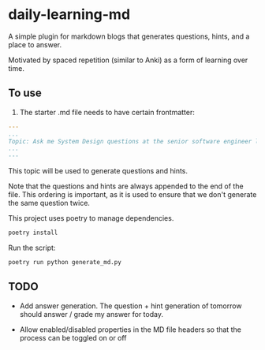 # daily-learning-md

A simple plugin for markdown blogs that generates questions, hints, and a place to answer.

Motivated by spaced repetition (similar to Anki) as a form of learning over time.

## To use

1. The starter .md file needs to have certain frontmatter:

```yaml
---
...
Topic: Ask me System Design questions at the senior software engineer level.
...
---
```

This topic will be used to generate questions and hints.

Note that the questions and hints are always appended to the end of the file. This ordering is important, as it is used to ensure that we don't generate the same question twice.

This project uses poetry to manage dependencies.

```bash
poetry install
```

Run the script:

```bash
poetry run python generate_md.py
```

## TODO
- Add answer generation. The question + hint generation of tomorrow should answer / grade my answer for today.

- Allow enabled/disabled properties in the MD file headers so that the process can be toggled on or off